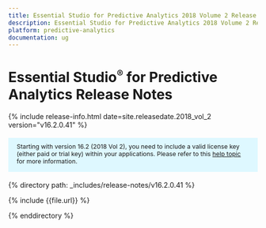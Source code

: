 ```yaml
---
title: Essential Studio for Predictive Analytics 2018 Volume 2 Release Notes
description: Essential Studio for Predictive Analytics 2018 Volume 2 Release Notes
platform: predictive-analytics
documentation: ug
---
```


# Essential Studio<sup style="font-size:70%">&reg;</sup> for Predictive Analytics Release Notes

{% include release-info.html date=site.releasedate.2018_vol_2  version="v16.2.0.41" %} 


<style>
#license {
    font-size: .88em!important;
margin-top: 1.5em;     margin-bottom: 1.5em;
    background-color: #def8ff;
    padding: 10px 17px 14px;
}
</style>

<div id="license">
Starting with version 16.2 (2018 Vol 2), you need to include a valid license key (either paid or trial key) within your applications. 
Please refer to this <a href="/common/essential-studio/licensing/license-key">help topic</a> for more information.   
</div>



{% directory path: _includes/release-notes/v16.2.0.41 %}

{% include {{file.url}} %}

{% enddirectory %}